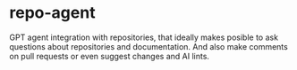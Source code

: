 # repo-agent
GPT agent integration with repositories, that ideally makes posible to ask questions about repositories and documentation. And also make comments on pull requests or even suggest changes and AI lints.
